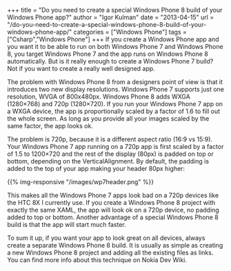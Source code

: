 +++
title = "Do you need to create a special Windows Phone 8 build of your Windows Phone app?"
author = "Igor Kulman"
date = "2013-04-15"
url = "/do-you-need-to-create-a-special-windows-phone-8-build-of-your-windows-phone-app/"
categories = ["Windows Phone"]
tags = ["Csharp","Windows Phone"]
+++
If you create a Windows Phone app and you want it to be able to run on both Windows Phone 7 and Windows Phone 8, you target Windows Phone 7 and the app runs on Windows Phone 8 automatically. But is it really enough to create a Windows Phone 7 buíld? Not if you want to create a really well designed app.

The problem with Windows Phone 8 from a designers point of view is that it introduces two new display resolutions. Windows Phone 7 supports just one resolution, WVGA of 800x480px. Windows Phone 8 adds WXGA (1280&#215;768) and 720p (1280&#215;720). If you run your Windows Phone 7 app on a WXGA device, the app is proportionally scaled by a factor of 1.6 to fill out the whole screen. As long as you provide all your images scaled by the same factor, the app looks ok.

The problem is 720p, because it is a different aspect ratio (16:9 vs 15:9). Your Windows Phone 7 app running on a 720p app is first scaled by a factor of 1.5 to 1200&#215;720 and the rest of the display (80px) is padded on top or bottom, depending on the VerticalAlignment. By default, the padding is added to the top of your app making your header 80px higher:

{{% img-responsive "/images/wp7header.png" %}}

<!--more-->

This makes all the Windows Phone 7 apps look bad on a 720p devices like the HTC 8X I currently use. If you create a Windows Phone 8 project with exactly the same XAML, the app will look ok on a 720p device, no padding added to top or bottom. Another advantage of a special Windows Phone 8 build is that the app will start much faster.

To sum it up, if you want your app to look great on all devices, always create a separate Windows Phone 8 build. It is usually as simple as creating a new Windows Phone 8 project and adding all the existing files as links. You can find more info about this technique on Nokia Dev Wiki.


